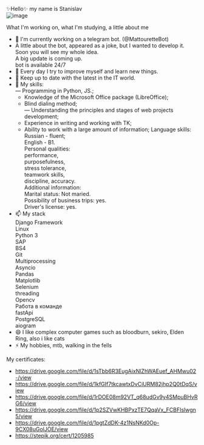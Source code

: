 ✨Hello✨ my name is Stanislav<br> 
 ![image](https://media0.giphy.com/media/heIX5HfWgEYlW/giphy.gif?cid=ecf05e47kpkt79xfavubguwomgv445c6f0ei57si5hm8qj98&rid=giphy.gif&ct=g)<br>


What I'm working on, what I'm studying, a little about me<br>

- 🔭 I'm currently working on a telegram bot. (@MattouretteBot)<br>
- A little about the bot, appeared as a joke, but I wanted to develop it.<br>
  Soon you will see my whole idea.<br>
  A big update is coming up.<br>
  bot is available 24/7<br>
- 🌱 Every day I try to improve myself and learn new things.<br>
- 👯 Keep up to date with the latest in the IT world.<br>
- 💬 My skills:<br>
    — Programming in Python, JS.;<br>
    - Knowledge of the Microsoft Office package (LibreOffice);<br>
    - Blind dialing method;<br>
    — Understanding the principles and stages of web projects development;<br>
    - Experience in writing and working with TK;<br>
    - Ability to work with a large amount of information; Language skills: Russian - fluent;<br>
    English - B1.<br>
    Personal qualities:<br>
    performance,<br>
    purposefulness,<br>
    stress tolerance,<br>
    teamwork skills,<br>
    discipline, accuracy.<br>
    Additional information:<br>
    Marital status: Not maried.<br>
    Possibility of business trips: yes.<br>
    Driver's license: yes.<br>
- 📫 My stack<br>
      Django Framework<br>
      Linux<br>
      Python 3<br>
      SAP<br>
      BS4<br>
      Git<br>
      Multiprocessing<br>
      Asyncio<br>
      Pandas<br>
      Matplotlib<br>
      Selenium<br>
      threading<br>
      Opencv<br>
      Работа в команде<br>
      fastApi<br>
      PostgreSQL<br>
      aiogram<br>
- 😄 I like complex computer games such as bloodburn, sekiro, Elden Ring, also i like cats<br>
- ⚡ My hobbies, mtb, walking in the fells<br>

My certificates:
 - https://drive.google.com/file/d/1sTbb6R3EugAixNlZhWAEuef_AHMwu02-/view
 - https://drive.google.com/file/d/1kfGIf7tkcawtxDvCiURM82jhp2Q0tDqS/view
 - https://drive.google.com/file/d/1rDOE08m92VT_q68udGv9y4SMpuBHvRG6/view
 - https://drive.google.com/file/d/1p2SZVwKHBPxzTE7QqaVx_FCBFIslwgn5/view
 - https://drive.google.com/file/d/1pgtZdDK-4z1NsNKd0Op-9CX08uGolJOE/view
 - https://stepik.org/cert/1205985

